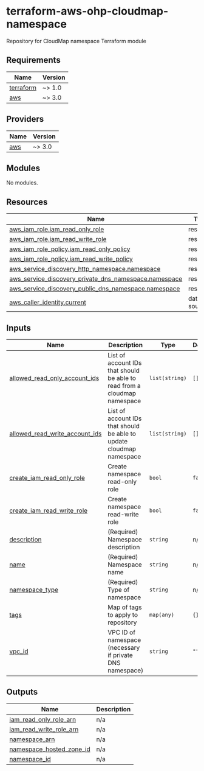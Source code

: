 # terraform-aws-ohp-cloudmap-namespace
Repository for CloudMap namespace Terraform module

<!-- BEGIN_TF_DOCS -->
## Requirements

| Name | Version |
|------|---------|
| <a name="requirement_terraform"></a> [terraform](#requirement\_terraform) | ~> 1.0 |
| <a name="requirement_aws"></a> [aws](#requirement\_aws) | ~> 3.0 |

## Providers

| Name | Version |
|------|---------|
| <a name="provider_aws"></a> [aws](#provider\_aws) | ~> 3.0 |

## Modules

No modules.

## Resources

| Name | Type |
|------|------|
| [aws_iam_role.iam_read_only_role](https://registry.terraform.io/providers/hashicorp/aws/latest/docs/resources/iam_role) | resource |
| [aws_iam_role.iam_read_write_role](https://registry.terraform.io/providers/hashicorp/aws/latest/docs/resources/iam_role) | resource |
| [aws_iam_role_policy.iam_read_only_policy](https://registry.terraform.io/providers/hashicorp/aws/latest/docs/resources/iam_role_policy) | resource |
| [aws_iam_role_policy.iam_read_write_policy](https://registry.terraform.io/providers/hashicorp/aws/latest/docs/resources/iam_role_policy) | resource |
| [aws_service_discovery_http_namespace.namespace](https://registry.terraform.io/providers/hashicorp/aws/latest/docs/resources/service_discovery_http_namespace) | resource |
| [aws_service_discovery_private_dns_namespace.namespace](https://registry.terraform.io/providers/hashicorp/aws/latest/docs/resources/service_discovery_private_dns_namespace) | resource |
| [aws_service_discovery_public_dns_namespace.namespace](https://registry.terraform.io/providers/hashicorp/aws/latest/docs/resources/service_discovery_public_dns_namespace) | resource |
| [aws_caller_identity.current](https://registry.terraform.io/providers/hashicorp/aws/latest/docs/data-sources/caller_identity) | data source |

## Inputs

| Name | Description | Type | Default | Required |
|------|-------------|------|---------|:--------:|
| <a name="input_allowed_read_only_account_ids"></a> [allowed\_read\_only\_account\_ids](#input\_allowed\_read\_only\_account\_ids) | List of account IDs that should be able to read from a cloudmap namespace | `list(string)` | `[]` | no |
| <a name="input_allowed_read_write_account_ids"></a> [allowed\_read\_write\_account\_ids](#input\_allowed\_read\_write\_account\_ids) | List of account IDs that should be able to update cloudmap namespace | `list(string)` | `[]` | no |
| <a name="input_create_iam_read_only_role"></a> [create\_iam\_read\_only\_role](#input\_create\_iam\_read\_only\_role) | Create namespace read-only role | `bool` | `false` | no |
| <a name="input_create_iam_read_write_role"></a> [create\_iam\_read\_write\_role](#input\_create\_iam\_read\_write\_role) | Create namespace read-write role | `bool` | `false` | no |
| <a name="input_description"></a> [description](#input\_description) | (Required) Namespace description | `string` | n/a | yes |
| <a name="input_name"></a> [name](#input\_name) | (Required) Namespace name | `string` | n/a | yes |
| <a name="input_namespace_type"></a> [namespace\_type](#input\_namespace\_type) | (Required) Type of namespace | `string` | n/a | yes |
| <a name="input_tags"></a> [tags](#input\_tags) | Map of tags to apply to repository | `map(any)` | `{}` | no |
| <a name="input_vpc_id"></a> [vpc\_id](#input\_vpc\_id) | VPC ID of namespace (necessary if private DNS namespace) | `string` | `""` | no |

## Outputs

| Name | Description |
|------|-------------|
| <a name="output_iam_read_only_role_arn"></a> [iam\_read\_only\_role\_arn](#output\_iam\_read\_only\_role\_arn) | n/a |
| <a name="output_iam_read_write_role_arn"></a> [iam\_read\_write\_role\_arn](#output\_iam\_read\_write\_role\_arn) | n/a |
| <a name="output_namespace_arn"></a> [namespace\_arn](#output\_namespace\_arn) | n/a |
| <a name="output_namespace_hosted_zone_id"></a> [namespace\_hosted\_zone\_id](#output\_namespace\_hosted\_zone\_id) | n/a |
| <a name="output_namespace_id"></a> [namespace\_id](#output\_namespace\_id) | n/a |
<!-- END_TF_DOCS -->